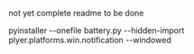 not yet complete 
readme to be done




pyinstaller --onefile battery.py --hidden-import plyer.platforms.win.notification --windowed

